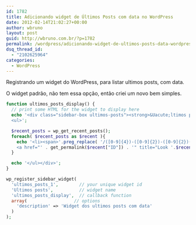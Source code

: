 ```yaml
---
id: 1782
title: Adicionando widget de Últimos Posts com data no WordPress
date: 2012-02-14T21:02:27+00:00
author: wbruno
layout: post
guid: http://wbruno.com.br/?p=1782
permalink: /wordpress/adicionando-widget-de-ultimos-posts-data-wordpress/
dsq_thread_id:
  - "2102625964"
categories:
  - WordPress
---
```

Registrando um widget do WordPress, para listar ultimos posts, com data.

O widget padrão, não tem essa opção, então criei um novo bem simples.

<!--more-->

``` php
function ultimos_posts_display() {
  // print some HTML for the widget to display here
  echo '<div class="sidebar-box ultimos-posts"><strong>&Uacute;ltimos posts</strong>
  <ul>';

  $recent_posts = wp_get_recent_posts();
  foreach( $recent_posts as $recent ){
    echo '<li><span>'.preg_replace( '/([0-9]{4})-([0-9]{2})-([0-9]{2})([\s0-9:]+)?/', '$3-$2-$1', $recent['post_date'] ).'</span>
    <a href="' . get_permalink($recent["ID"]) . '" title="Look '.$recent["post_title"].'" >' .   $recent["post_title"].'</a></li> ';
  }

  echo '</ul></div>';
}

wp_register_sidebar_widget(
  'ultimos_posts_1',        // your unique widget id
  'Ultimos posts',          // widget name
  'ultimos_posts_display',  // callback function
  array(                  // options
    'description' => 'Widget dos ultimos posts com data'
  )
);
```
